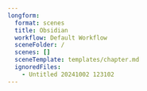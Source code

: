 ```yaml
---
longform:
  format: scenes
  title: Obsidian
  workflow: Default Workflow
  sceneFolder: /
  scenes: []
  sceneTemplate: templates/chapter.md
  ignoredFiles:
    - Untitled 20241002 123102
---
```


